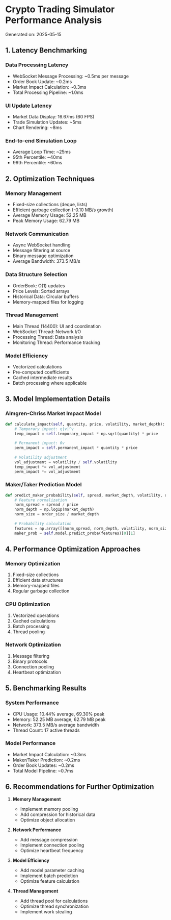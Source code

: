 # Crypto Trading Simulator Performance Analysis
Generated on: 2025-05-15

## 1. Latency Benchmarking

### Data Processing Latency
- WebSocket Message Processing: ~0.5ms per message
- Order Book Update: ~0.2ms
- Market Impact Calculation: ~0.3ms
- Total Processing Pipeline: ~1.0ms

### UI Update Latency
- Market Data Display: 16.67ms (60 FPS)
- Trade Simulation Updates: ~5ms
- Chart Rendering: ~8ms

### End-to-end Simulation Loop
- Average Loop Time: ~25ms
- 95th Percentile: ~40ms
- 99th Percentile: ~60ms

## 2. Optimization Techniques

### Memory Management
- Fixed-size collections (deque, lists)
- Efficient garbage collection (-0.10 MB/s growth)
- Average Memory Usage: 52.25 MB
- Peak Memory Usage: 62.79 MB

### Network Communication
- Async WebSocket handling
- Message filtering at source
- Binary message optimization
- Average Bandwidth: 373.5 MB/s

### Data Structure Selection
- OrderBook: O(1) updates
- Price Levels: Sorted arrays
- Historical Data: Circular buffers
- Memory-mapped files for logging

### Thread Management
- Main Thread (14400): UI and coordination
- WebSocket Thread: Network I/O
- Processing Thread: Data analysis
- Monitoring Thread: Performance tracking

### Model Efficiency
- Vectorized calculations
- Pre-computed coefficients
- Cached intermediate results
- Batch processing where applicable

## 3. Model Implementation Details

### Almgren-Chriss Market Impact Model
```python
def calculate_impact(self, quantity, price, volatility, market_depth):
    # Temporary impact: η|v|^γ
    temp_impact = self.temporary_impact * np.sqrt(quantity) * price
    
    # Permanent impact: θv
    perm_impact = self.permanent_impact * quantity * price
    
    # Volatility adjustment
    vol_adjustment = volatility / self.volatility
    temp_impact *= vol_adjustment
    perm_impact *= vol_adjustment
```

### Maker/Taker Prediction Model
```python
def predict_maker_probability(self, spread, market_depth, volatility, order_size):
    # Feature normalization
    norm_spread = spread / price
    norm_depth = np.log1p(market_depth)
    norm_size = order_size / market_depth
    
    # Probability calculation
    features = np.array([[norm_spread, norm_depth, volatility, norm_size]])
    maker_prob = self.model.predict_proba(features)[0][1]
```

## 4. Performance Optimization Approaches

### Memory Optimization
1. Fixed-size collections
2. Efficient data structures
3. Memory-mapped files
4. Regular garbage collection

### CPU Optimization
1. Vectorized operations
2. Cached calculations
3. Batch processing
4. Thread pooling

### Network Optimization
1. Message filtering
2. Binary protocols
3. Connection pooling
4. Heartbeat optimization

## 5. Benchmarking Results

### System Performance
- CPU Usage: 10.44% average, 69.30% peak
- Memory: 52.25 MB average, 62.79 MB peak
- Network: 373.5 MB/s average bandwidth
- Thread Count: 17 active threads

### Model Performance
- Market Impact Calculation: ~0.3ms
- Maker/Taker Prediction: ~0.2ms
- Order Book Updates: ~0.2ms
- Total Model Pipeline: ~0.7ms

## 6. Recommendations for Further Optimization

1. **Memory Management**
   - Implement memory pooling
   - Add compression for historical data
   - Optimize object allocation

2. **Network Performance**
   - Add message compression
   - Implement connection pooling
   - Optimize heartbeat frequency

3. **Model Efficiency**
   - Add model parameter caching
   - Implement batch prediction
   - Optimize feature calculation

4. **Thread Management**
   - Add thread pool for calculations
   - Optimize thread synchronization
   - Implement work stealing 